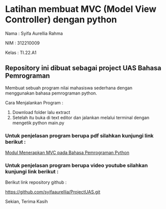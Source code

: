 # Latihan membuat MVC (Model View Controller) dengan python

Nama : Syifa Aurellia Rahma

NIM : 312210009

Kelas : TI.22.A1


## Repository ini dibuat sebagai project UAS Bahasa Pemrograman

Membuat sebuah program nilai mahasiswa sederhana dengan menggunakan bahasa pemrograman python.

Cara Menjalankan Program :

1. Download folder lalu extract
2. Setelah itu buka di text editor dan jalankan melalui terminal dengan mengetik python main.py

### Untuk penjelasan program berupa pdf silahkan kunjungi link berikut :

[Modul Menerapkan MVC pada Bahasa Pemrograman Python](https://drive.google.com/file/d/1FtyBqTEmUpiIrDcxNaezNLiHVkFJN6D3/view?usp=sharing)

### Untuk penjelasan program berupa video youtube silahkan kunjungi link berikut :


Berikut link repository github :

https://github.com/syifaaurellia/ProjectUAS.git

Sekian, Terima Kasih
